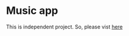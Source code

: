 # Music app

This is independent project.
So, please vist [here](https://github.com/yakothari25/music_app)